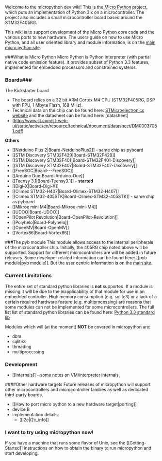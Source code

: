 Welcome to the micropython dev wiki!
This is the [Micro Python](http://micropython.org/) project, which puts an implementation of Python 3.x on a microcontroller. The project also includes a small microcontroller board based around the STM32F405RG.

This wiki is to support development of the Micro Python core code and the various ports to new hardware.
The users guide on how to use Micro Python, and all user oriented library and module information, is on the [main micro python site](http://micropython.org/).

###What is Micro Python
Micro Python is Python interpreter (with partial native code emission feature). It provides subset of Python 3.3 features, implemented for embedded processors and constrained systems.

### Boards###
The Kickstarter board
* The board relies on a 32 bit ARM Cortex M4 CPU (STM32F405RG, DSP with FPU, 1 Mbyte Flash, 168 MHz).
* Technical data on the chip can be found here: [STMicroelectronics website](http://www.st.com/web/catalog/mmc/FM141/SC1169/SS1577/LN1035/PF252144) and the datasheet can be found here: [datasheet]
* (http://www.st.com/st-web-ui/static/active/en/resource/technical/document/datasheet/DM00037051.pdf)

**Others**
* [[Netduino Plus 2|Board-NetduinoPlus2]] - same chip as pyboard
* [[STM Discovery STM32F429|Board-STM32F429]]
* [[STM Discovery STM32F401|Board-STM32F401-Discovery]]
* [[STM Discovery STM32F407|Board-STM32F407-Discovery]]
* [[FreeSOC|Board---FreeSOC]]
* [[Arduino Due|Board-Arduino-Due]]
* [[Teensy 3.1|Board-Teensy3.1]] - **started**
* [[Digi-X|Board-Digi-X]]
* [[Olimex STM32-H407|Board-Olimex-STM32-H407]]
* [[Olimex STM32-405STK|Board-Olimex-STM32-405STK]] - same chip as pyboard
* [[Mikroe mini M4|Board-Mikroe-mini-M4]]
* [[UDOO|Board-UDOO]]
* [[OpenPilot Revolution|Board-OpenPilot-Revolution]]
* [[Polyhelo|Board-Polyhelo]]
* [[OpenMV|Board-OpenMV]]
* [[Vortex86|Board-Vortex86]]



###The pyb module
This module allows access to the internal peripherals of the microcontroller chip. Initially, the 405RG chip noted above will be supported. Support for different microcontrollers are will be added in future releases.
Some developer related information can be found here: [[pyb module|pyb module]]. But the user centric information is on the [main site](http://micropython.org/).

### Current Limitations
The entire set of standard python libraries is **not** supported. If a module is missing it will be due to the inapplicability of that module for use in an embedded controller. High memory consumption (e.g. sqlite3) or a lack of a certain required hardware feature (e.g. multiprocessing) are reasons that some modules can not be implemented for some microcontrollers. 
The full list list of standard python libraries can be found here: [Python 3.3 standard lib](http://docs.python.org/3/library/) 

Modules which will (at the moment) **NOT** be covered in micropython are:

* dbm
* sqlite3
* threading
* multiprocessing

### Development
* [[Internals]] - some notes on VM/interpreter internals.

####Other hardware targets
Future releases of micropython will support other microcontrollers and microcontroller families as well as dedicated third-party boards.
* [[How to port micro python to a new hardware target|porting]]
* device B
* Implementation details:
    - [[i2c|i2c_info]]

### I want to try using micropython now!

If you have a machine that runs some flavor of Unix, see the [[Getting-Started]] instructions on how to obtain the binary to run micropython and start developing.